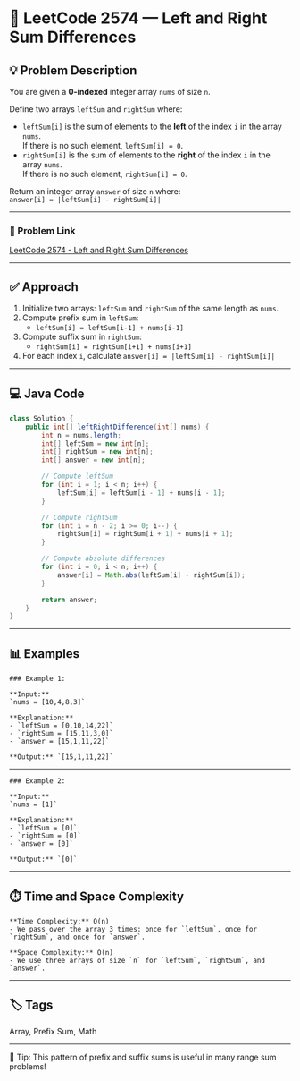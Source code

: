 
# 🔄 LeetCode 2574 — Left and Right Sum Differences

## 💡 Problem Description

You are given a **0-indexed** integer array `nums` of size `n`.

Define two arrays `leftSum` and `rightSum` where:

- `leftSum[i]` is the sum of elements to the **left** of the index `i` in the array `nums`.  
  If there is no such element, `leftSum[i] = 0`.
- `rightSum[i]` is the sum of elements to the **right** of the index `i` in the array `nums`.  
  If there is no such element, `rightSum[i] = 0`.

Return an integer array `answer` of size `n` where:  
`answer[i] = |leftSum[i] - rightSum[i]|`

---

### 🔗 Problem Link

[LeetCode 2574 - Left and Right Sum Differences](https://leetcode.com/problems/left-and-right-sum-differences/)

---

## ✅ Approach

1. Initialize two arrays: `leftSum` and `rightSum` of the same length as `nums`.
2. Compute prefix sum in `leftSum`:
   - `leftSum[i] = leftSum[i-1] + nums[i-1]`
3. Compute suffix sum in `rightSum`:
   - `rightSum[i] = rightSum[i+1] + nums[i+1]`
4. For each index `i`, calculate `answer[i] = |leftSum[i] - rightSum[i]|`

---

## 💻 Java Code

```java
class Solution {
    public int[] leftRightDifference(int[] nums) {
        int n = nums.length;
        int[] leftSum = new int[n];
        int[] rightSum = new int[n];
        int[] answer = new int[n];

        // Compute leftSum
        for (int i = 1; i < n; i++) {
            leftSum[i] = leftSum[i - 1] + nums[i - 1];
        }

        // Compute rightSum
        for (int i = n - 2; i >= 0; i--) {
            rightSum[i] = rightSum[i + 1] + nums[i + 1];
        }

        // Compute absolute differences
        for (int i = 0; i < n; i++) {
            answer[i] = Math.abs(leftSum[i] - rightSum[i]);
        }

        return answer;
    }
}
```

---

## 📊 Examples
```
### Example 1:

**Input:**  
`nums = [10,4,8,3]`  

**Explanation:**  
- `leftSum = [0,10,14,22]`  
- `rightSum = [15,11,3,0]`  
- `answer = [15,1,11,22]`  

**Output:** `[15,1,11,22]`
```
---
```
### Example 2:

**Input:**  
`nums = [1]`  

**Explanation:**  
- `leftSum = [0]`  
- `rightSum = [0]`  
- `answer = [0]`  

**Output:** `[0]`
```
---

## ⏱️ Time and Space Complexity
```
**Time Complexity:** O(n)  
- We pass over the array 3 times: once for `leftSum`, once for `rightSum`, and once for `answer`.

**Space Complexity:** O(n)  
- We use three arrays of size `n` for `leftSum`, `rightSum`, and `answer`.
```
---

## 🏷️ Tags

Array, Prefix Sum, Math

---

📌 Tip: This pattern of prefix and suffix sums is useful in many range sum problems!
```
